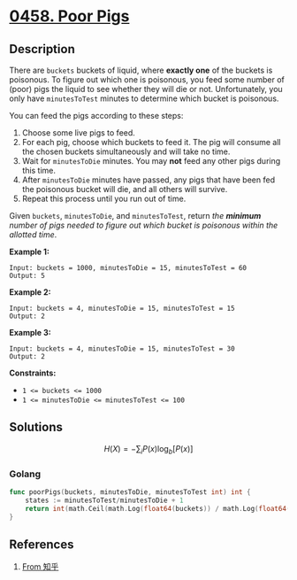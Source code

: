 # [0458. Poor Pigs](https://leetcode-cn.com/problems/poor-pigs/)



## Description



There are `buckets` buckets of liquid, where **exactly one** of the buckets is poisonous. To figure out which one is poisonous, you feed some number of (poor) pigs the liquid to see whether they will die or not. Unfortunately, you only have `minutesToTest` minutes to determine which bucket is poisonous.

You can feed the pigs according to these steps:

1. Choose some live pigs to feed.
2. For each pig, choose which buckets to feed it. The pig will consume all the chosen buckets simultaneously and will take no time.
3. Wait for `minutesToDie` minutes. You may **not** feed any other pigs during this time.
4. After `minutesToDie` minutes have passed, any pigs that have been fed the poisonous bucket will die, and all others will survive.
5. Repeat this process until you run out of time.

Given `buckets`, `minutesToDie`, and `minutesToTest`, return *the **minimum** number of pigs needed to figure out which bucket is poisonous within the allotted time*.

 

**Example 1:**

```
Input: buckets = 1000, minutesToDie = 15, minutesToTest = 60
Output: 5
```

**Example 2:**

```
Input: buckets = 4, minutesToDie = 15, minutesToTest = 15
Output: 2
```

**Example 3:**

```
Input: buckets = 4, minutesToDie = 15, minutesToTest = 30
Output: 2
```

 

**Constraints:**

- `1 <= buckets <= 1000`
- `1 <= minutesToDie <= minutesToTest <= 100`





## Solutions

$$
H(X) = -\sum_{i}{P(x)}\log_b[P(x)]
$$





### Golang

```go
func poorPigs(buckets, minutesToDie, minutesToTest int) int {
    states := minutesToTest/minutesToDie + 1
    return int(math.Ceil(math.Log(float64(buckets)) / math.Log(float64(states))))
}
```





## References

1. [From 知乎](https://www.zhihu.com/question/60227816/answer/1274071217)